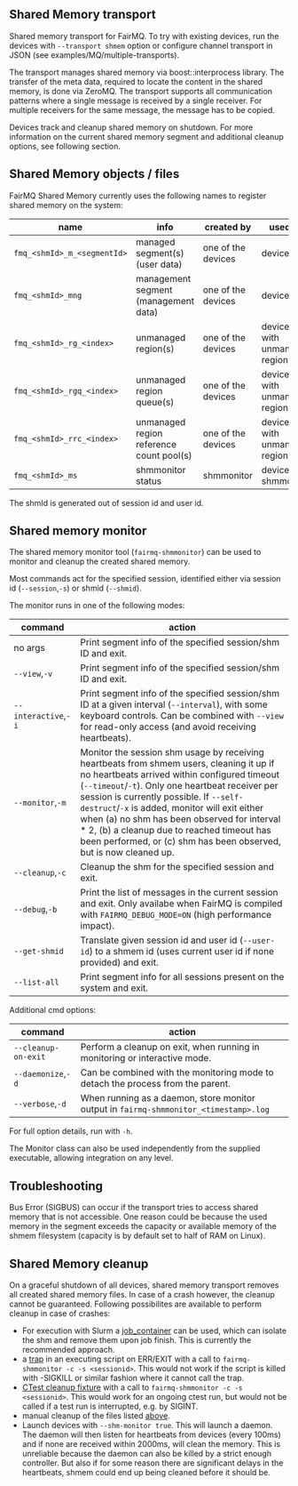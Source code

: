 ## Shared Memory transport

Shared memory transport for FairMQ. To try with existing devices, run the devices with `--transport shmem` option or configure channel transport in JSON (see examples/MQ/multiple-transports).

The transport manages shared memory via boost::interprocess library. The transfer of the meta data, required to locate the content in the shared memory, is done via ZeroMQ. The transport supports all communication patterns where a single message is received by a single receiver. For multiple receivers for the same message, the message has to be copied.

Devices track and cleanup shared memory on shutdown. For more information on the current shared memory segment and additional cleanup options, see following section.

## Shared Memory objects / files

FairMQ Shared Memory currently uses the following names to register shared memory on the system:

| name                        | info                                           | created by         | used by                        |
| --------------------------- | ---------------------------------------------- | ------------------ | ------------------------------ |
| `fmq_<shmId>_m_<segmentId>` | managed segment(s) (user data)                 | one of the devices | devices                        |
| `fmq_<shmId>_mng`           | management segment (management data)           | one of the devices | devices                        |
| `fmq_<shmId>_rg_<index>`    | unmanaged region(s)                            | one of the devices | devices with unmanaged regions |
| `fmq_<shmId>_rgq_<index>`   | unmanaged region queue(s)                      | one of the devices | devices with unmanaged regions |
| `fmq_<shmId>_rrc_<index>`   | unmanaged region reference count pool(s)       | one of the devices | devices with unmanaged regions |
| `fmq_<shmId>_ms`            | shmmonitor status                              | shmmonitor         | devices, shmmonitor            |

The shmId is generated out of session id and user id.

## Shared memory monitor

The shared memory monitor tool (`fairmq-shmmonitor`) can be used to monitor and cleanup the created shared memory.

Most commands act for the specified session, identified either via session id (`--session`,`-s`) or shmid (`--shmid`).

The monitor runs in one of the following modes:

| command                     | action                                         |
| --------------------------- | ---------------------------------------------- |
| no args                     | Print segment info of the specified session/shm ID and exit. |
| `--view`,`-v`               | Print segment info of the specified session/shm ID and exit. |
| `--interactive`,`-i`        | Print segment info of the specified session/shm ID at a given interval (`--interval`), with some keyboard controls. Can be combined with `--view` for read-only access (and avoid receiving heartbeats). |
| `--monitor`,`-m`            | Monitor the session shm usage by receiving heartbeats from shmem users, cleaning it up if no heartbeats arrived within configured timeout (`--timeout`/`-t`). Only one heartbeat receiver per session is currently possible. If `--self-destruct`/`-x` is added, monitor will exit either when (a) no shm has been observed for interval * 2, (b) a cleanup due to reached timeout has been performed, or (c) shm has been observed, but is now cleaned up. |
| `--cleanup`,`-c`            | Cleanup the shm for the specified session and exit. |
| `--debug`,`-b`              | Print the list of messages in the current session and exit. Only availabe when FairMQ is compiled with `FAIRMQ_DEBUG_MODE=ON` (high performance impact). |
| `--get-shmid`               | Translate given session id and user id (`--user-id`) to a shmem id (uses current user id if none provided) and exit. |
| `--list-all`                | Print segment info for all sessions present on the system and exit. |

Additional cmd options:

| command                     | action                                         |
| --------------------------- | ---------------------------------------------- |
| `--cleanup-on-exit`         | Perform a cleanup on exit, when running in monitoring or interactive mode. |
| `--daemonize`,`-d`          | Can be combined with the monitoring mode to detach the process from the parent. |
| `--verbose`,`-d`            | When running as a daemon, store monitor output in `fairmq-shmmonitor_<timestamp>.log` |

For full option details, run with `-h`.

The Monitor class can also be used independently from the supplied executable, allowing integration on any level.

## Troubleshooting

Bus Error (SIGBUS) can occur if the transport tries to access shared memory that is not accessible. One reason could be because the used memory in the segment exceeds the capacity or available memory of the shmem filesystem (capacity is by default set to half of RAM on Linux).

## Shared Memory cleanup

On a graceful shutdown of all devices, shared memory transport removes all created shared memory files. In case of a crash however, the cleanup cannot be guaranteed. Following possibilites are available to perform cleanup in case of crashes:

- For execution with Slurm a [job_container](https://slurm.schedmd.com/job_container.conf.html) can be used, which can isolate the shm and remove them upon job finish. This is currently the recommended approach.
- a [trap](https://www.man7.org/linux/man-pages/man1/trap.1p.html) in an executing script on ERR/EXIT with a call to `fairmq-shmmonitor -c -s <sessionid>`. This would not work if the script is killed with -SIGKILL or similar fashion where it cannot call the trap.
- [CTest cleanup fixture](https://cmake.org/cmake/help/latest/prop_test/FIXTURES_CLEANUP.html) with a call to `fairmq-shmmonitor -c -s <sessionid>`. This would work for an ongoing ctest run, but would not be called if a test run is interrupted, e.g. by SIGINT.
- manual cleanup of the files listed [above](#shared-memory-objects--files).
- Launch devices with `--shm-monitor true`. This will launch a daemon. The daemon will then listen for heartbeats from devices (every 100ms) and if none are received within 2000ms, will clean the memory. This is unreliable because the daemon can also be killed by a strict enough controller. But also if for some reason there are significant delays in the heartbeats, shmem could end up being cleaned before it should be.
